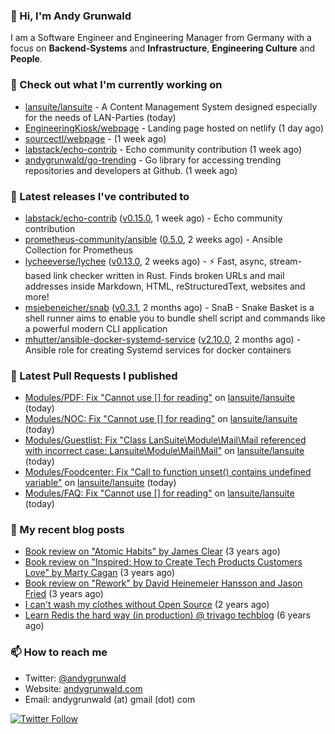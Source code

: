 ### 👋 Hi, I'm Andy Grunwald

I am a Software Engineer and Engineering Manager from Germany with a focus on **Backend-Systems** and **Infrastructure**, **Engineering Culture** and **People**.

### 👷 Check out what I'm currently working on


- [lansuite/lansuite](https://github.com/lansuite/lansuite) - A Content Management System designed especially for the needs of LAN-Parties (today)
- [EngineeringKiosk/webpage](https://github.com/EngineeringKiosk/webpage) - Landing page hosted on netlify (1 day ago)
- [sourcectl/webpage](https://github.com/sourcectl/webpage) -  (1 week ago)
- [labstack/echo-contrib](https://github.com/labstack/echo-contrib) - Echo community contribution (1 week ago)
- [andygrunwald/go-trending](https://github.com/andygrunwald/go-trending) - Go library for accessing trending repositories and developers at Github. (1 week ago)

### 🔭 Latest releases I've contributed to


- [labstack/echo-contrib](https://github.com/labstack/echo-contrib) ([v0.15.0](https://github.com/labstack/echo-contrib/releases/tag/v0.15.0), 1 week ago) - Echo community contribution
- [prometheus-community/ansible](https://github.com/prometheus-community/ansible) ([0.5.0](https://github.com/prometheus-community/ansible/releases/tag/0.5.0), 2 weeks ago) - Ansible Collection for Prometheus
- [lycheeverse/lychee](https://github.com/lycheeverse/lychee) ([v0.13.0](https://github.com/lycheeverse/lychee/releases/tag/v0.13.0), 2 weeks ago) - ⚡ Fast, async, stream-based link checker written in Rust. Finds broken URLs and mail addresses inside Markdown, HTML, reStructuredText, websites and more!
- [msiebeneicher/snab](https://github.com/msiebeneicher/snab) ([v0.3.1](https://github.com/msiebeneicher/snab/releases/tag/v0.3.1), 2 months ago) - SnaB - Snake Basket is a shell runner aims to enable you to bundle shell script and commands like a powerful modern CLI application
- [mhutter/ansible-docker-systemd-service](https://github.com/mhutter/ansible-docker-systemd-service) ([v2.10.0](https://github.com/mhutter/ansible-docker-systemd-service/releases/tag/v2.10.0), 2 months ago) - Ansible role for creating Systemd services for docker containers

### 🔨 Latest Pull Requests I published


- [Modules/PDF: Fix &#34;Cannot use [] for reading&#34;](https://github.com/lansuite/lansuite/pull/633) on [lansuite/lansuite](https://github.com/lansuite/lansuite) (today)
- [Modules/NOC: Fix &#34;Cannot use [] for reading&#34;](https://github.com/lansuite/lansuite/pull/632) on [lansuite/lansuite](https://github.com/lansuite/lansuite) (today)
- [Modules/Guestlist: Fix &#34;Class LanSuite\Module\Mail\Mail referenced with incorrect case: Lansuite\Module\Mail\Mail&#34;](https://github.com/lansuite/lansuite/pull/631) on [lansuite/lansuite](https://github.com/lansuite/lansuite) (today)
- [Modules/Foodcenter: Fix &#34;Call to function unset() contains undefined variable&#34;](https://github.com/lansuite/lansuite/pull/630) on [lansuite/lansuite](https://github.com/lansuite/lansuite) (today)
- [Modules/FAQ: Fix &#34;Cannot use [] for reading&#34;](https://github.com/lansuite/lansuite/pull/629) on [lansuite/lansuite](https://github.com/lansuite/lansuite) (today)

### 📝 My recent blog posts


- [Book review on &#34;Atomic Habits&#34; by James Clear](https://andygrunwald.com/blog/book-review-on-atomic-habits-by-james-clear/) (3 years ago)
- [Book review on &#34;Inspired: How to Create Tech Products Customers Love&#34; by Marty Cagan](https://andygrunwald.com/blog/book-review-on-inspired-how-to-create-tech-products-customers-love-by-marty-cagan/) (3 years ago)
- [Book review on &#34;Rework&#34; by David Heinemeier Hansson and Jason Fried](https://andygrunwald.com/blog/book-review-on-rework-by-david-heinemeier-hansson-and-jason-fried/) (3 years ago)
- [I can&#39;t wash my clothes without Open Source](https://andygrunwald.com/blog/i-cant-wash-my-clothes-without-open-source/) (2 years ago)
- [Learn Redis the hard way (in production) @ trivago techblog](https://andygrunwald.com/blog/learn-redis-the-hard-way-in-production-trivago-techblog/) (6 years ago)

### 📫 How to reach me

- Twitter: [@andygrunwald](https://twitter.com/andygrunwald)
- Website: [andygrunwald.com](https://andygrunwald.com)
- Email: andygrunwald (at) gmail (dot) com

[![Twitter Follow](https://img.shields.io/twitter/follow/andygrunwald?label=Follow&style=social)](https://twitter.com/andygrunwald)
